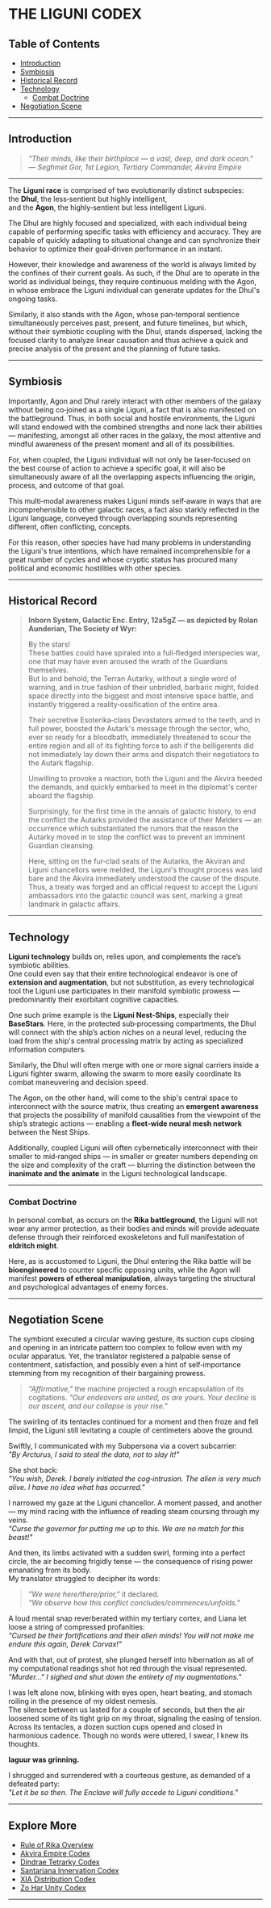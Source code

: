 # THE LIGUNI CODEX

## Table of Contents
- [Introduction](#introduction)
- [Symbiosis](#symbiosis)
- [Historical Record](#historical-record)
- [Technology](#technology)
  - [Combat Doctrine](#combat-doctrine)
- [Negotiation Scene](#negotiation-scene)


---

## Introduction

> *"Their minds, like their birthplace — a vast, deep, and dark ocean."*  
> — *Seghmet Gor, 1st Legion, Tertiary Commander, Akvira Empire*

---

The **Liguni race** is comprised of two evolutionarily distinct subspecies:  
the **Dhul**, the less‑sentient but highly intelligent,  
and the **Agon**, the highly‑sentient but less intelligent Liguni.

The Dhul are highly focused and specialized, with each individual being capable of performing specific tasks with efficiency and accuracy. They are capable of quickly adapting to situational change and can synchronize their behavior to optimize their goal‑driven performance in an instant.

However, their knowledge and awareness of the world is always limited by the confines of their current goals. As such, if the Dhul are to operate in the world as individual beings, they require continuous melding with the Agon, in whose embrace the Liguni individual can generate updates for the Dhul's ongoing tasks.

Similarly, it also stands with the Agon, whose pan‑temporal sentience simultaneously perceives past, present, and future timelines, but which, without their symbiotic coupling with the Dhul, stands dispersed, lacking the focused clarity to analyze linear causation and thus achieve a quick and precise analysis of the present and the planning of future tasks.

---

## Symbiosis

Importantly, Agon and Dhul rarely interact with other members of the galaxy without being co‑joined as a single Liguni, a fact that is also manifested on the battleground. Thus, in both social and hostile environments, the Liguni will stand endowed with the combined strengths and none lack their abilities — manifesting, amongst all other races in the galaxy, the most attentive and mindful awareness of the present moment and all of its possibilities.

For, when coupled, the Liguni individual will not only be laser‑focused on the best course of action to achieve a specific goal, it will also be simultaneously aware of all the overlapping aspects influencing the origin, process, and outcome of that goal.

This multi‑modal awareness makes Liguni minds self‑aware in ways that are incomprehensible to other galactic races, a fact also starkly reflected in the Liguni language, conveyed through overlapping sounds representing different, often conflicting, concepts.

For this reason, other species have had many problems in understanding the Liguni's true intentions, which have remained incomprehensible for a great number of cycles and whose cryptic status has procured many political and economic hostilities with other species.

---

## Historical Record

> **Inborn System, Galactic Enc. Entry, 12a5gZ — as depicted by Rolan Aunderian, The Society of Wyr:**
>
> By the stars!  
> These battles could have spiraled into a full‑fledged interspecies war, one that may have even aroused the wrath of the Guardians themselves.  
> But lo and behold, the Terran Autarky, without a single word of warning, and in true fashion of their unbridled, barbaric might, folded space directly into the biggest and most intensive space battle, and instantly triggered a reality‑ossification of the entire area.
>
> Their secretive Esoterika‑class Devastators armed to the teeth, and in full power, boosted the Autark's message through the sector, who, ever so ready for a bloodbath, immediately threatened to scour the entire region and all of its fighting force to ash if the belligerents did not immediately lay down their arms and dispatch their negotiators to the Autark flagship.
>
> Unwilling to provoke a reaction, both the Liguni and the Akvira heeded the demands, and quickly embarked to meet in the diplomat's center aboard the flagship.
>
> Surprisingly, for the first time in the annals of galactic history, to end the conflict the Autarks provided the assistance of their Melders — an occurrence which substantiated the rumors that the reason the Autarky moved in to stop the conflict was to prevent an imminent Guardian cleansing.
>
> Here, sitting on the fur‑clad seats of the Autarks, the Akviran and Liguni chancellors were melded, the Liguni's thought process was laid bare and the Akvira immediately understood the cause of the dispute.  
> Thus, a treaty was forged and an official request to accept the Liguni ambassadors into the galactic council was sent, marking a great landmark in galactic affairs.

---

## Technology

**Liguni technology** builds on, relies upon, and complements the race’s symbiotic abilities.  
One could even say that their entire technological endeavor is one of **extension and augmentation**, but not substitution, as every technological tool the Liguni use participates in their manifold symbiotic prowess — predominantly their exorbitant cognitive capacities.

One such prime example is the **Liguni Nest‑Ships**, especially their **BaseStars**. Here, in the protected sub‑processing compartments, the Dhul will connect with the ship’s action niches on a neural level, reducing the load from the ship's central processing matrix by acting as specialized information computers.

Similarly, the Dhul will often merge with one or more signal carriers inside a Liguni fighter swarm, allowing the swarm to more easily coordinate its combat maneuvering and decision speed.

The Agon, on the other hand, will come to the ship's central space to interconnect with the source matrix, thus creating an **emergent awareness** that projects the possibility of manifold causalities from the viewpoint of the ship’s strategic actions — enabling a **fleet‑wide neural mesh network** between the Nest Ships.

Additionally, coupled Liguni will often cybernetically interconnect with their smaller to mid‑ranged ships — in smaller or greater numbers depending on the size and complexity of the craft — blurring the distinction between the **inanimate and the animate** in the Liguni technological landscape.

---

### Combat Doctrine

In personal combat, as occurs on the **Rika battleground**, the Liguni will not wear any armor protection, as their bodies and minds will provide adequate defense through their reinforced exoskeletons and full manifestation of **eldritch might**.

Here, as is accustomed to Liguni, the Dhul entering the Rika battle will be **bioengineered** to counter specific opposing units, while the Agon will manifest **powers of ethereal manipulation**, always targeting the structural and psychological advantages of enemy forces.

---

## Negotiation Scene

The symbiont executed a circular waving gesture, its suction cups closing and opening in an intricate pattern too complex to follow even with my ocular apparatus. Yet, the translator registered a palpable sense of contentment, satisfaction, and possibly even a hint of self‑importance stemming from my recognition of their bargaining prowess.

> *"Affirmative,"* the machine projected a rough encapsulation of its cogitations. *"Our endeavors are united, as are yours. Your decline is our ascent, and our collapse is your rise."*

The swirling of its tentacles continued for a moment and then froze and fell limpid, the Liguni still levitating a couple of centimeters above the ground.

Swiftly, I communicated with my Subpersona via a covert subcarrier:  
*"By Arcturus, I said to steal the data, not to slay it!"*

She shot back:  
*"You wish, Derek. I barely initiated the cog‑intrusion. The alien is very much alive. I have no idea what has occurred."*

I narrowed my gaze at the Liguni chancellor. A moment passed, and another — my mind racing with the influence of reading steam coursing through my veins.  
*"Curse the governor for putting me up to this. We are no match for this beast!"*

And then, its limbs activated with a sudden swirl, forming into a perfect circle, the air becoming frigidly tense — the consequence of rising power emanating from its body.  
My translator struggled to decipher its words:

> *"We were here/there/prior,"* it declared.  
> *"We observe how this conflict concludes/commences/unfolds."*

A loud mental snap reverberated within my tertiary cortex, and Liana let loose a string of compressed profanities:  
*"Cursed be their fortifications and their alien minds! You will not make me endure this again, Derek Corvax!"*

And with that, out of protest, she plunged herself into hibernation as all of my computational readings shot hot red through the visual represented.  
*"Murder…" I sighed and shut down the entirety of my augmentations."*

I was left alone now, blinking with eyes open, heart beating, and stomach roiling in the presence of my oldest nemesis.  
The silence between us lasted for a couple of seconds, but then the air loosened some of its tight grip on my throat, signaling the easing of tension. Across its tentacles, a dozen suction cups opened and closed in harmonious cadence. Though no words were uttered, I swear, I knew its thoughts.

**Iaguur was grinning.**

I shrugged and surrendered with a courteous gesture, as demanded of a defeated party:  
*"Let it be so then. The Enclave will fully accede to Liguni conditions."*

---

## Explore More

- [Rule of Rika Overview](../../rule-of-rika.md)
- [Akvira Empire Codex](../akvira/akvira.md)
- [Dindrae Tetrarky Codex](../dindrae/dindrae-tetrarky.md)
- [Santariana Innervation Codex](../santariana/santariana.md)
- [XIA Distribution Codex](../xia/xia-distribution.md)
- [Zo Har Unity Codex](../zohar/zo-har.md)
---

